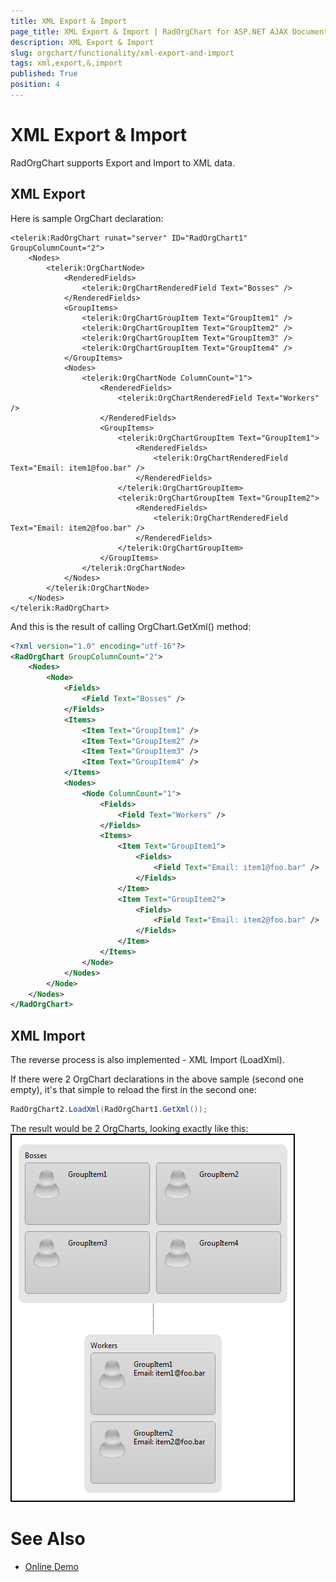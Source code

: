 ```yaml
---
title: XML Export & Import
page_title: XML Export & Import | RadOrgChart for ASP.NET AJAX Documentation
description: XML Export & Import
slug: orgchart/functionality/xml-export-and-import
tags: xml,export,&,import
published: True
position: 4
---
```


# XML Export & Import



RadOrgChart supports Export and Import to XML data.

## XML Export

Here is sample OrgChart declaration:

````ASPNET
<telerik:RadOrgChart runat="server" ID="RadOrgChart1" GroupColumnCount="2">
	<Nodes>
		<telerik:OrgChartNode>
			<RenderedFields>
				<telerik:OrgChartRenderedField Text="Bosses" />
			</RenderedFields>
			<GroupItems>
				<telerik:OrgChartGroupItem Text="GroupItem1" />
				<telerik:OrgChartGroupItem Text="GroupItem2" />
				<telerik:OrgChartGroupItem Text="GroupItem3" />
				<telerik:OrgChartGroupItem Text="GroupItem4" />
			</GroupItems>
			<Nodes>
				<telerik:OrgChartNode ColumnCount="1">
					<RenderedFields>
						<telerik:OrgChartRenderedField Text="Workers" />
					</RenderedFields>
					<GroupItems>
						<telerik:OrgChartGroupItem Text="GroupItem1">
							<RenderedFields>
								<telerik:OrgChartRenderedField Text="Email: item1@foo.bar" />
							</RenderedFields>
						</telerik:OrgChartGroupItem>
						<telerik:OrgChartGroupItem Text="GroupItem2">
							<RenderedFields>
								<telerik:OrgChartRenderedField Text="Email: item2@foo.bar" />
							</RenderedFields>
						</telerik:OrgChartGroupItem>
					</GroupItems>
				</telerik:OrgChartNode>
			</Nodes>
		</telerik:OrgChartNode>
	</Nodes>
</telerik:RadOrgChart>
````



And this is the result of calling OrgChart.GetXml() method:

````XML
<?xml version="1.0" encoding="utf-16"?>
<RadOrgChart GroupColumnCount="2">
	<Nodes>
		<Node>
			<Fields>
				<Field Text="Bosses" />
			</Fields>
			<Items>
				<Item Text="GroupItem1" />
				<Item Text="GroupItem2" />
				<Item Text="GroupItem3" />
				<Item Text="GroupItem4" />
			</Items>
			<Nodes>
				<Node ColumnCount="1">
					<Fields>
						<Field Text="Workers" />
					</Fields>
					<Items>
						<Item Text="GroupItem1">
							<Fields>
								<Field Text="Email: item1@foo.bar" />
							</Fields>
						</Item>
						<Item Text="GroupItem2">
							<Fields>
								<Field Text="Email: item2@foo.bar" />
							</Fields>
						</Item>
					</Items>
				</Node>
			</Nodes>
		</Node>
	</Nodes>
</RadOrgChart>
````



## XML Import

The reverse process is also implemented - XML Import (LoadXml).

If there were 2 OrgChart declarations in the above sample (second one empty), it's that simple to reload the first in the second one:

````C#
RadOrgChart2.LoadXml(RadOrgChart1.GetXml());
````



The result would be 2 OrgCharts, looking exactly like this:
![radorgchart-xml-export-import](images/radorgchart-xml-export-import.png)

# See Also

 * [Online Demo](http://demos.telerik.com/aspnet-ajax/orgchart/examples/populatingwithdata/xmlfile/defaultcs.aspx)
